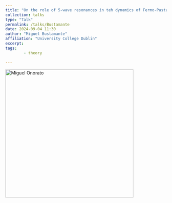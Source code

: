 ```yaml
---
title: "On the role of 5-wave resonances in teh dynamics of Fermo-Pasta-Ulam-Tsingou system"
collection: talks
type: "Talk"
permalink: /talks/Bustamante
date: 2024-09-04 11:30
author: "Miguel Bustamante" 
affiliation: "University College Dublin"
excerpt:  
tags: 
        - theory

---
```


<img src="{{ site.baseurl }}/images/pic_Bustamante.jpeg" alt="Miguel Onorato" style="height: 400px" > 

